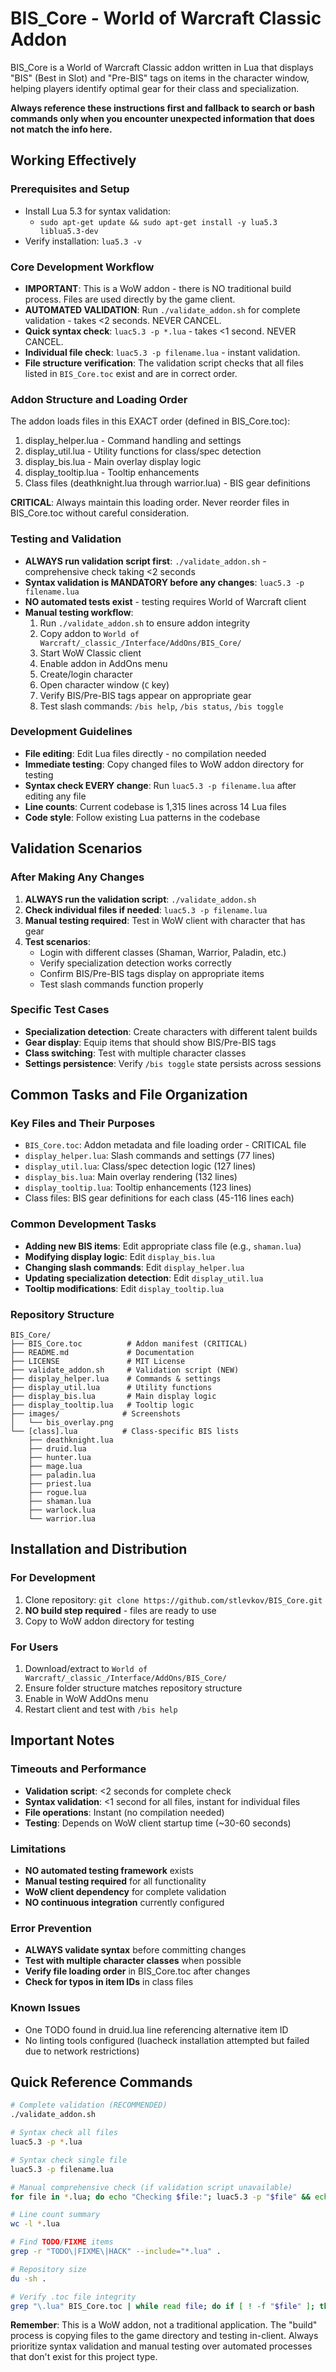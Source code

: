 # BIS_Core - World of Warcraft Classic Addon

BIS_Core is a World of Warcraft Classic addon written in Lua that displays "BIS" (Best in Slot) and "Pre-BIS" tags on items in the character window, helping players identify optimal gear for their class and specialization.

**Always reference these instructions first and fallback to search or bash commands only when you encounter unexpected information that does not match the info here.**

## Working Effectively

### Prerequisites and Setup
- Install Lua 5.3 for syntax validation:
  - `sudo apt-get update && sudo apt-get install -y lua5.3 liblua5.3-dev`
- Verify installation: `lua5.3 -v`

### Core Development Workflow
- **IMPORTANT**: This is a WoW addon - there is NO traditional build process. Files are used directly by the game client.
- **AUTOMATED VALIDATION**: Run `./validate_addon.sh` for complete validation - takes <2 seconds. NEVER CANCEL.
- **Quick syntax check**: `luac5.3 -p *.lua` - takes <1 second. NEVER CANCEL.
- **Individual file check**: `luac5.3 -p filename.lua` - instant validation.
- **File structure verification**: The validation script checks that all files listed in `BIS_Core.toc` exist and are in correct order.

### Addon Structure and Loading Order
The addon loads files in this EXACT order (defined in BIS_Core.toc):
1. display_helper.lua - Command handling and settings
2. display_util.lua - Utility functions for class/spec detection  
3. display_bis.lua - Main overlay display logic
4. display_tooltip.lua - Tooltip enhancements
5. Class files (deathknight.lua through warrior.lua) - BIS gear definitions

**CRITICAL**: Always maintain this loading order. Never reorder files in BIS_Core.toc without careful consideration.

### Testing and Validation
- **ALWAYS run validation script first**: `./validate_addon.sh` - comprehensive check taking <2 seconds
- **Syntax validation is MANDATORY before any changes**: `luac5.3 -p filename.lua`
- **NO automated tests exist** - testing requires World of Warcraft client
- **Manual testing workflow**:
  1. Run `./validate_addon.sh` to ensure addon integrity
  2. Copy addon to `World of Warcraft/_classic_/Interface/AddOns/BIS_Core/`
  3. Start WoW Classic client  
  4. Enable addon in AddOns menu
  5. Create/login character
  6. Open character window (`C` key)
  7. Verify BIS/Pre-BIS tags appear on appropriate gear
  8. Test slash commands: `/bis help`, `/bis status`, `/bis toggle`

### Development Guidelines
- **File editing**: Edit Lua files directly - no compilation needed
- **Immediate testing**: Copy changed files to WoW addon directory for testing
- **Syntax check EVERY change**: Run `luac5.3 -p filename.lua` after editing any file
- **Line counts**: Current codebase is 1,315 lines across 14 Lua files
- **Code style**: Follow existing Lua patterns in the codebase

## Validation Scenarios

### After Making Any Changes
1. **ALWAYS run the validation script**: `./validate_addon.sh`
2. **Check individual files if needed**: `luac5.3 -p filename.lua`
3. **Manual testing required**: Test in WoW client with character that has gear
4. **Test scenarios**:
   - Login with different classes (Shaman, Warrior, Paladin, etc.)
   - Verify specialization detection works correctly
   - Confirm BIS/Pre-BIS tags display on appropriate items
   - Test slash commands function properly

### Specific Test Cases
- **Specialization detection**: Create characters with different talent builds
- **Gear display**: Equip items that should show BIS/Pre-BIS tags  
- **Class switching**: Test with multiple character classes
- **Settings persistence**: Verify `/bis toggle` state persists across sessions

## Common Tasks and File Organization

### Key Files and Their Purposes
- `BIS_Core.toc`: Addon metadata and file loading order - CRITICAL file
- `display_helper.lua`: Slash commands and settings (77 lines)
- `display_util.lua`: Class/spec detection logic (127 lines)  
- `display_bis.lua`: Main overlay rendering (132 lines)
- `display_tooltip.lua`: Tooltip enhancements (123 lines)
- Class files: BIS gear definitions for each class (45-116 lines each)

### Common Development Tasks
- **Adding new BIS items**: Edit appropriate class file (e.g., `shaman.lua`)
- **Modifying display logic**: Edit `display_bis.lua`
- **Changing slash commands**: Edit `display_helper.lua`
- **Updating specialization detection**: Edit `display_util.lua`
- **Tooltip modifications**: Edit `display_tooltip.lua`

### Repository Structure
```
BIS_Core/
├── BIS_Core.toc          # Addon manifest (CRITICAL)
├── README.md             # Documentation  
├── LICENSE               # MIT License
├── validate_addon.sh     # Validation script (NEW)
├── display_helper.lua    # Commands & settings
├── display_util.lua      # Utility functions
├── display_bis.lua       # Main display logic
├── display_tooltip.lua   # Tooltip logic
├── images/              # Screenshots
│   └── bis_overlay.png
└── [class].lua          # Class-specific BIS lists
    ├── deathknight.lua
    ├── druid.lua
    ├── hunter.lua
    ├── mage.lua
    ├── paladin.lua
    ├── priest.lua
    ├── rogue.lua
    ├── shaman.lua
    ├── warlock.lua
    └── warrior.lua
```

## Installation and Distribution

### For Development
1. Clone repository: `git clone https://github.com/stlevkov/BIS_Core.git`
2. **NO build step required** - files are ready to use
3. Copy to WoW addon directory for testing

### For Users  
1. Download/extract to `World of Warcraft/_classic_/Interface/AddOns/BIS_Core/`
2. Ensure folder structure matches repository structure
3. Enable in WoW AddOns menu
4. Restart client and test with `/bis help`

## Important Notes

### Timeouts and Performance
- **Validation script**: <2 seconds for complete check
- **Syntax validation**: <1 second for all files, instant for individual files
- **File operations**: Instant (no compilation needed)
- **Testing**: Depends on WoW client startup time (~30-60 seconds)

### Limitations
- **NO automated testing framework** exists
- **Manual testing required** for all functionality
- **WoW client dependency** for complete validation
- **NO continuous integration** currently configured

### Error Prevention
- **ALWAYS validate syntax** before committing changes
- **Test with multiple character classes** when possible
- **Verify file loading order** in BIS_Core.toc after changes
- **Check for typos in item IDs** in class files

### Known Issues
- One TODO found in druid.lua line referencing alternative item ID
- No linting tools configured (luacheck installation attempted but failed due to network restrictions)

## Quick Reference Commands

```bash
# Complete validation (RECOMMENDED)
./validate_addon.sh

# Syntax check all files
luac5.3 -p *.lua

# Syntax check single file  
luac5.3 -p filename.lua

# Manual comprehensive check (if validation script unavailable)
for file in *.lua; do echo "Checking $file:"; luac5.3 -p "$file" && echo "✓ OK" || echo "✗ FAILED"; done

# Line count summary
wc -l *.lua

# Find TODO/FIXME items
grep -r "TODO\|FIXME\|HACK" --include="*.lua" .

# Repository size
du -sh .

# Verify .toc file integrity
grep "\.lua" BIS_Core.toc | while read file; do if [ ! -f "$file" ]; then echo "Missing: $file"; else echo "Found: $file"; fi; done
```

**Remember**: This is a WoW addon, not a traditional application. The "build" process is copying files to the game directory and testing in-client. Always prioritize syntax validation and manual testing over automated processes that don't exist for this project type.